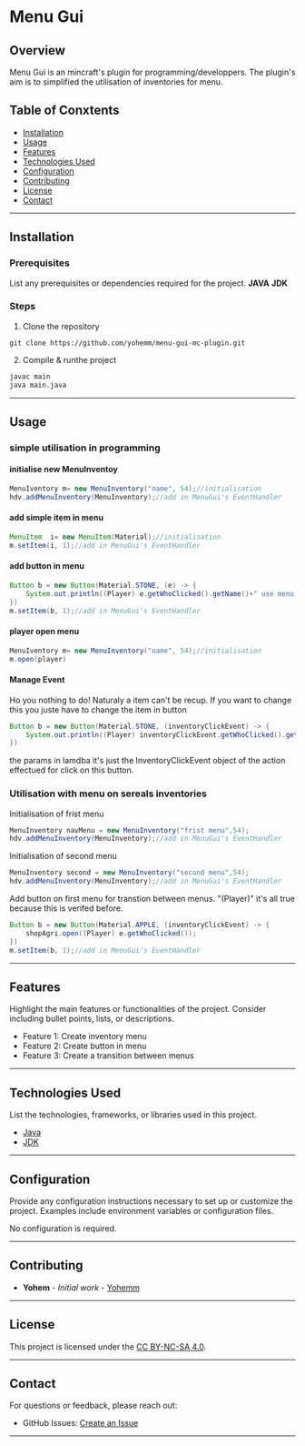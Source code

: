 
# Menu Gui

<!-- ![Project Banner](path/to/banner/image)  -->

## Overview

Menu Gui is an mincraft's plugin for programming/developpers. The plugin's aim is to simplified the utilisation of inventories for menu.

## Table of Conxtents
- [Installation](#installation)
- [Usage](#usage)
- [Features](#features)
- [Technologies Used](#technologies-used)
- [Configuration](#configuration)
- [Contributing](#contributing)
- [License](#license)
- [Contact](#contact)

---

## Installation
### Prerequisites
List any prerequisites or dependencies required for the project.
**JAVA**
**JDK**

### Steps


1. Clone the repository
```git
git clone https://github.com/yohemm/menu-gui-mc-plugin.git
```

2. Compile & runthe project
```sh
javac main
java main.java
```

---

## Usage

### simple utilisation in programming

#### initialise new MenuInventoy
```java
MenuIventory m= new MenuInventory("name", 54);//initialisation
hdv.addMenuInventory(MenuInventory);//add in MenuGui's EventHandler  
```
#### add simple item in menu
```java
MenuItem  i= new MenuItem(Material);//initialisation
m.setItem(i, 1);//add in MenuGui's EventHandler  
```
#### add button in menu
```java
Button b = new Button(Material.STONE, (e) -> {
    System.out.println((Player) e.getWhoClicked().getName()+" use menu GUI");
})
m.setItem(b, 1);//add in MenuGui's EventHandler  
```
#### player open menu
```java
MenuIventory m= new MenuInventory("name", 54);//initialisation
m.open(player)
```
#### Manage Event 
Ho you nothing to do!
Naturaly a item can't be recup.
If you want to change this you juste have to change the item in button
```java
Button b = new Button(Material.STONE, (inventoryClickEvent) -> {
    System.out.println((Player) inventoryClickEvent.getWhoClicked().getName()+" use menu GUI");
})
```
the params in lamdba it's just the InventoryClickEvent object of the action effectued for click on this button.

### Utilisation with menu on sereals inventories
Initialisation of frist menu
```java
MenuInventory navMenu = new MenuInventory("frist menu",54);
hdv.addMenuInventory(MenuInventory);//add in MenuGui's EventHandler  
```
Initialisation of second menu
```java
MenuInventory second = new MenuInventory("second menu",54);
hdv.addMenuInventory(MenuInventory);//add in MenuGui's EventHandler  
```
Add button on first menu for transtion between menus.
"(Player)" it's all true because this is verifed before.

```java 
Button b = new Button(Material.APPLE, (inventoryClickEvent) -> {
    shopAgri.open((Player) e.getWhoClicked());
})
m.setItem(b, 1);//add in MenuGui's EventHandler  
```

---

## Features
Highlight the main features or functionalities of the project. Consider including bullet points, lists, or descriptions.
- Feature 1: Create inventory menu
- Feature 2: Create button in menu
- Feature 3: Create a transition between menus

---

## Technologies Used
List the technologies, frameworks, or libraries used in this project.
- [Java](https://www.java.com/fr/)
- [JDK](https://www.oracle.com/fr/java/technologies/downloads/)
---

## Configuration
Provide any configuration instructions necessary to set up or customize the project. Examples include environment variables or configuration files.

No configuration is required.


---

## Contributing
* **Yohem** - *Initial work* - [Yohemm](https://github.com/yohemm)

---

## License
This project is licensed under the [CC BY-NC-SA 4.0](https://creativecommons.org/licenses/by-nc-sa/4.0/).

---

## Contact
For questions or feedback, please reach out:
- GitHub Issues: [Create an Issue](https://github.com/yohemm/menu-gui-mc-plugin/issues)

---
